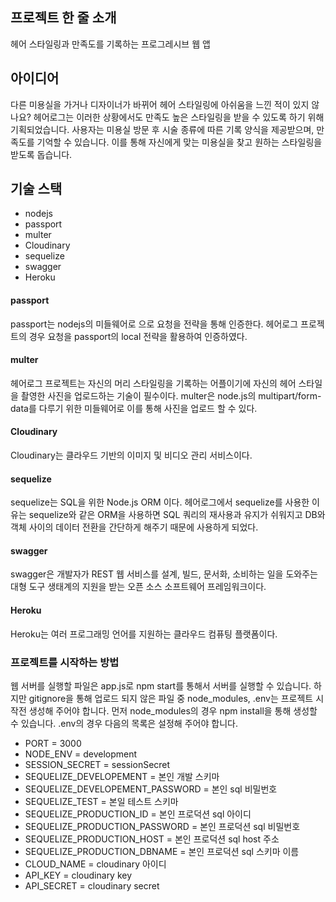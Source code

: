 ## 프로젝트 한 줄 소개
헤어 스타일링과 만족도를 기록하는 프로그레시브 웹 앱

## 아이디어
다른 미용실을 가거나 디자이너가 바뀌어 헤어 스타일링에 아쉬움을 느낀 적이 있지 않나요? 헤어로그는 이러한 상황에서도 만족도 높은 스타일링을 받을 수 있도록 하기 위해 기획되었습니다. 사용자는 미용실 방문 후 시술 종류에 따른 기록 양식을 제공받으며, 만족도를 기억할 수 있습니다. 이를 통해 자신에게 맞는 미용실을 찾고 원하는 스타일링을 받도록 돕습니다. 

## 기술 스택
- nodejs
 - passport
 - multer
 - Cloudinary
- sequelize
- swagger
- Heroku

#### passport
passport는 nodejs의 미들웨어로 으로 요청을 전략을 통해 인증한다.
헤어로그 프로젝트의 경우 요청을 passport의 local 전략을 활용하여 인증하였다.

#### multer
헤어로그 프로젝트는 자신의 머리 스타일링을 기록하는 어플이기에 자신의 헤어 스타일을 촬영한 사진을 업로드하는 기술이 필수이다.
multer은 node.js의 multipart/form-data를 다루기 위한 미들웨어로 이를 통해 사진을 업로드 할 수 있다.

#### Cloudinary
Cloudinary는 클라우드 기반의 이미지 및 비디오 관리 서비스이다.

#### sequelize
sequelize는 SQL을 위한 Node.js ORM 이다.
헤어로그에서 sequelize를 사용한 이유는 sequelize와 같은 ORM을 사용하면 SQL 쿼리의 재사용과 유지가 쉬워지고 DB와 객체 사이의 데이터 전환을 간단하게 해주기 때문에 사용하게 되었다.

#### swagger
swagger은 개발자가 REST 웹 서비스를 설계, 빌드, 문서화, 소비하는 일을 도와주는 대형 도구 생태계의 지원을 받는 오픈 소스 소프트웨어 프레임워크이다.

#### Heroku
Heroku는 여러 프로그래밍 언어를 지원하는 클라우드 컴퓨팅 플랫폼이다.

### 프로젝트를 시작하는 방법
웹 서버를 실행할 파일은 app.js로 npm start를 통해서 서버를 실행할 수 있습니다.
하지만 gitignore을 통해 업로드 되지 않은 파일 중 node_modules, .env는 프로젝트 시작전 생성해 주어야 합니다.
먼저 node_modules의 경우 npm install을 통해 생성할 수 있습니다.
.env의 경우 다음의 목록은 설정해 주어야 합니다.
* PORT = 3000
* NODE_ENV = development
* SESSION_SECRET = sessionSecret
* SEQUELIZE_DEVELOPEMENT = 본인 개발 스키마
* SEQUELIZE_DEVELOPEMENT_PASSWORD = 본인 sql 비밀번호
* SEQUELIZE_TEST = 본일 테스트 스키마
* SEQUELIZE_PRODUCTION_ID  = 본인 프로덕션 sql 아이디
* SEQUELIZE_PRODUCTION_PASSWORD = 본인 프로덕션 sql 비밀번호
* SEQUELIZE_PRODUCTION_HOST = 본인 프로덕션 sql host 주소
* SEQUELIZE_PRODUCTION_DBNAME = 본인 프로덕션 sql 스키마 이름
* CLOUD_NAME = cloudinary 아이디
* API_KEY = cloudinary key
* API_SECRET = cloudinary secret
